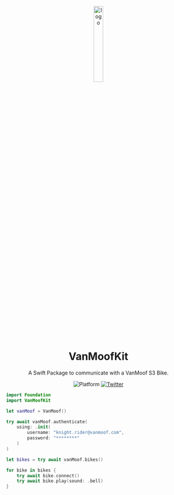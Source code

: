 <br/>

<p align="center">
    <img src="https://raw.githubusercontent.com/SvenTiigi/VanMoofKit/gh-pages/readme-assets/logo.png?token=GHSAT0AAAAAABVGSLDOMXHVQQSD6CVMKINOY3X3VCQ" alt="logo" width="23%">
</p>

<h1 align="center">
    VanMoofKit
</h1>

<p align="center">
    A Swift Package to communicate with a VanMoof S3 Bike.
</p>

<p align="center">
   <img src="https://img.shields.io/badge/platform-iOS-F05138" alt="Platform">
   <a href="https://twitter.com/SvenTiigi/">
      <img src="https://img.shields.io/badge/Twitter-@SvenTiigi-blue.svg?style=flat" alt="Twitter">
   </a>
</p>

```swift
import Foundation
import VanMoofKit

let vanMoof = VanMoof()

try await vanMoof.authenticate(
    using: .init(
        username: "knight.rider@vanmoof.com",
        password: "********"
    )
)

let bikes = try await vanMoof.bikes()

for bike in bikes {
    try await bike.connect()
    try await bike.play(sound: .bell)
}
```
